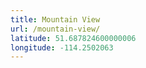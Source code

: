 ```yaml
---
title: Mountain View
url: /mountain-view/
latitude: 51.687824600000006
longitude: -114.2502063
---
```

